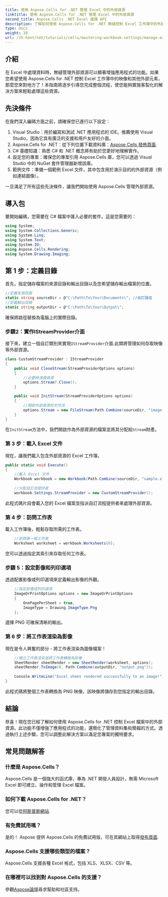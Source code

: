 ```yaml
---
title: 使用 Aspose.Cells for .NET 管理 Excel 中的外部資源
linktitle: 使用 Aspose.Cells for .NET 管理 Excel 中的外部資源
second_title: Aspose.Cells .NET Excel 處理 API
description: 了解如何使用 Aspose.Cells for .NET 無縫控制 Excel 工作簿中的外部資源。這個綜合指南將引導您完成從實作自訂流程提供者到渲染工作表的每個步驟。
type: docs
weight: 10
url: /zh-hant/net/tutorials/cells/mastering-workbook-settings/manage-external-resources-in-excel/
---
```

## 介紹

在 Excel 中處理資料時，無縫管理外部資源可以顯著增強應用程式的功能。如果您希望使用 Aspose.Cells for .NET 控制 Excel 工作簿中的映像和其他外部元素，那麼您來對地方了！本指南將逐步引導您完成整個流程，使您能夠實施客製化的解決方案來輕鬆處理這些資源。

## 先決條件

在我們深入編碼方面之前，請確保您已進行以下設定：

1. Visual Studio：用於編寫和測試 .NET 應用程式的 IDE。推薦使用 Visual Studio，因為它具有廣泛的支援和用戶友好的介面。
2.  Aspose.Cells for .NET：從下列位置下載資料庫：[Aspose Cells 發佈頁面](https://releases.aspose.com/cells/net/).
3. C# 基礎知識：熟悉 C# 和 .NET 概念將有助於您更好地理解實作。
4. 設定您的專案：確保您的專案引用 Aspose.Cells 庫，您可以透過 Visual Studio 中的 NuGet 套件管理器新增該庫。
5. 範例文件：準備一個範例 Excel 文件，其中包含用於演示目的的外部資源（例如連結圖像）。

一旦滿足了所有這些先決條件，讓我們開始使用 Aspose.Cells 管理外部資源。

## 導入包
要開始編碼，您需要在 C# 檔案中匯入必要的套件。這是您需要的：
```csharp
using System;
using System.Collections.Generic;
using System.Linq;
using System.Text;
using System.IO;
using Aspose.Cells.Rendering;
using System.Drawing.Imaging;
```

## 第 1 步：定義目錄

首先，指定儲存檔案的來源目錄和輸出目錄以及您希望儲存輸出檔案的位置。

```csharp
//定義來源目錄
static string sourceDir = @"C:\Path\To\Your\Documents\"; //自訂路徑
//定義輸出目錄
static string outputDir = @"C:\Path\To\Your\Output\";
```

確保將路徑替換為電腦上的實際目錄。

### 步驟2：實作IStreamProvider介面

接下來，建立一個自訂類別來實現`IStreamProvider`介面.此類將管理如何存取映像等外部資源。

```csharp
class CustomStreamProvider : IStreamProvider
{
    public void CloseStream(StreamProviderOptions options)
    {
        //必要時清理資源
        options.Stream?.Close();
    }

    public void InitStream(StreamProviderOptions options)
    {
        //開啟外部資源的文件流
        options.Stream = new FileStream(Path.Combine(sourceDir, "image.png"), FileMode.Open, FileAccess.Read);
    }
}
```

在`InitStream`方法中，我們開啟作為外部資源的檔案並將其分配給`Stream`財產。

### 第 3 步：載入 Excel 文件

現在，讓我們載入包含外部資源的 Excel 工作簿。

```csharp
public static void Execute()
{
    //載入 Excel 文件
    Workbook workbook = new Workbook(Path.Combine(sourceDir, "sample.xlsx"));
    
    //分配自訂流提供者
    workbook.Settings.StreamProvider = new CustomStreamProvider();
```

此程式碼片段會載入您的 Excel 檔案並指派自訂流程提供者來處理外部資源。

### 第 4 步：訪問工作表

載入工作簿後，輕鬆存取所需的工作表。

```csharp
    //訪問第一個工作表
    Worksheet worksheet = workbook.Worksheets[0];
```

您可以透過指定其索引來存取任何工作表。

### 步驟 5：設定影像和列印選項

透過配置影像或列印選項來定義輸出影像的外觀。

```csharp
    //指定影像或列印選項
    ImageOrPrintOptions options = new ImageOrPrintOptions
    {
        OnePagePerSheet = true,
        ImageType = Drawing.ImageType.Png
    };
```

選擇 PNG 可確保清晰的輸出。

### 第 6 步：將工作表渲染為影像

現在是令人興奮的部分 - 將工作表渲染為圖像檔案！

```csharp
    //建立工作表渲染並將工作表轉換為影像
    SheetRender sheetRender = new SheetRender(worksheet, options);
    sheetRender.ToImage(0, Path.Combine(outputDir, "output.png"));
    
    Console.WriteLine("Excel sheet rendered successfully to an image!");
}
```

此程式碼將整個工作表轉換為 PNG 映像，該映像將儲存到您指定的輸出目錄。

## 結論

恭喜！現在您已經了解如何使用 Aspose.Cells for .NET 控制 Excel 檔案中的外部資源。此功能不僅增強了應用程式的功能，還簡化了管理資料集和簡報的方式。透過執行上述步驟，您可以調整此解決方案以滿足您專案的獨特要求。

## 常見問題解答

### 什麼是 Aspose.Cells？
Aspose.Cells 是一個強大的函式庫，專為 .NET 開發人員設計，無需 Microsoft Excel 即可建立、操作和管理 Excel 檔案。

### 如何下載 Aspose.Cells for .NET？
您可以從[阿斯普斯網站](https://releases.aspose.com/cells/net/).

### 有免費試用嗎？
是的！ Aspose 提供 Aspose.Cells 的免費試用版，可在其網站上取得[發布頁面](https://releases.aspose.com/cells/net/).

### Aspose.Cells 支援哪些類型的檔案？
Aspose.Cells 支援各種 Excel 格式，包括 XLS、XLSX、CSV 等。

### 在哪裡可以找到對 Aspose.Cells 的支援？
參觀[Aspose論壇](https://forum.aspose.com/c/cells/9)尋求幫助和社區支持。